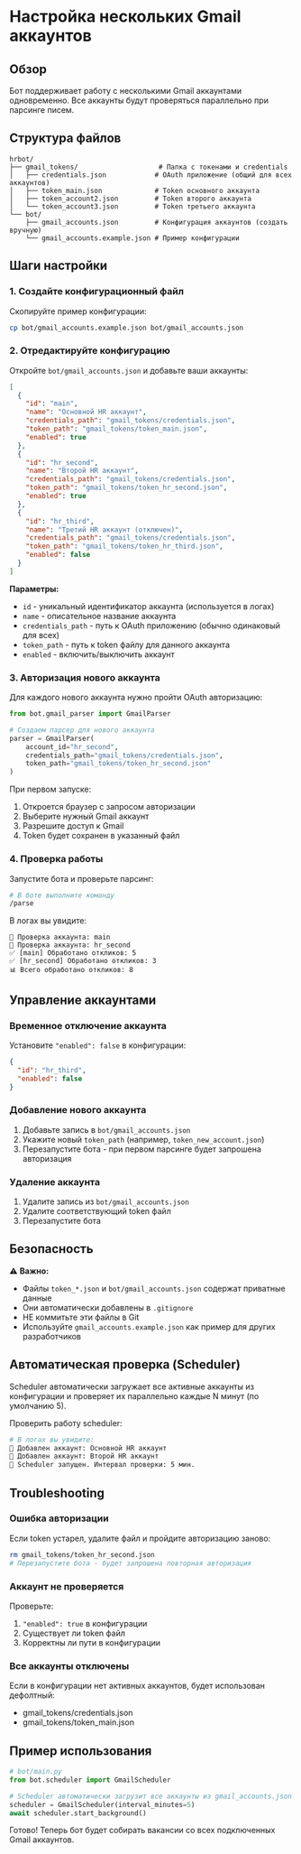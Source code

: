 # Настройка нескольких Gmail аккаунтов

## Обзор

Бот поддерживает работу с несколькими Gmail аккаунтами одновременно. Все аккаунты будут проверяться параллельно при парсинге писем.

## Структура файлов

```
hrbot/
├── gmail_tokens/                    # Папка с токенами и credentials
│   ├── credentials.json            # OAuth приложение (общий для всех аккаунтов)
│   ├── token_main.json             # Token основного аккаунта
│   ├── token_account2.json         # Token второго аккаунта
│   └── token_account3.json         # Token третьего аккаунта
└── bot/
    ├── gmail_accounts.json         # Конфигурация аккаунтов (создать вручную)
    └── gmail_accounts.example.json # Пример конфигурации
```

## Шаги настройки

### 1. Создайте конфигурационный файл

Скопируйте пример конфигурации:

```bash
cp bot/gmail_accounts.example.json bot/gmail_accounts.json
```

### 2. Отредактируйте конфигурацию

Откройте `bot/gmail_accounts.json` и добавьте ваши аккаунты:

```json
[
  {
    "id": "main",
    "name": "Основной HR аккаунт",
    "credentials_path": "gmail_tokens/credentials.json",
    "token_path": "gmail_tokens/token_main.json",
    "enabled": true
  },
  {
    "id": "hr_second",
    "name": "Второй HR аккаунт",
    "credentials_path": "gmail_tokens/credentials.json",
    "token_path": "gmail_tokens/token_hr_second.json",
    "enabled": true
  },
  {
    "id": "hr_third",
    "name": "Третий HR аккаунт (отключен)",
    "credentials_path": "gmail_tokens/credentials.json",
    "token_path": "gmail_tokens/token_hr_third.json",
    "enabled": false
  }
]
```

**Параметры:**
- `id` - уникальный идентификатор аккаунта (используется в логах)
- `name` - описательное название аккаунта
- `credentials_path` - путь к OAuth приложению (обычно одинаковый для всех)
- `token_path` - путь к token файлу для данного аккаунта
- `enabled` - включить/выключить аккаунт

### 3. Авторизация нового аккаунта

Для каждого нового аккаунта нужно пройти OAuth авторизацию:

```python
from bot.gmail_parser import GmailParser

# Создаем парсер для нового аккаунта
parser = GmailParser(
    account_id="hr_second",
    credentials_path="gmail_tokens/credentials.json",
    token_path="gmail_tokens/token_hr_second.json"
)
```

При первом запуске:
1. Откроется браузер с запросом авторизации
2. Выберите нужный Gmail аккаунт
3. Разрешите доступ к Gmail
4. Token будет сохранен в указанный файл

### 4. Проверка работы

Запустите бота и проверьте парсинг:

```bash
# В боте выполните команду
/parse
```

В логах вы увидите:
```
📧 Проверка аккаунта: main
📧 Проверка аккаунта: hr_second
✅ [main] Обработано откликов: 5
✅ [hr_second] Обработано откликов: 3
📊 Всего обработано откликов: 8
```

## Управление аккаунтами

### Временное отключение аккаунта

Установите `"enabled": false` в конфигурации:

```json
{
  "id": "hr_third",
  "enabled": false
}
```

### Добавление нового аккаунта

1. Добавьте запись в `bot/gmail_accounts.json`
2. Укажите новый `token_path` (например, `token_new_account.json`)
3. Перезапустите бота - при первом парсинге будет запрошена авторизация

### Удаление аккаунта

1. Удалите запись из `bot/gmail_accounts.json`
2. Удалите соответствующий token файл
3. Перезапустите бота

## Безопасность

⚠️ **Важно:**
- Файлы `token_*.json` и `bot/gmail_accounts.json` содержат приватные данные
- Они автоматически добавлены в `.gitignore`
- НЕ коммитьте эти файлы в Git
- Используйте `gmail_accounts.example.json` как пример для других разработчиков

## Автоматическая проверка (Scheduler)

Scheduler автоматически загружает все активные аккаунты из конфигурации и проверяет их параллельно каждые N минут (по умолчанию 5).

Проверить работу scheduler:

```bash
# В логах вы увидите:
📧 Добавлен аккаунт: Основной HR аккаунт
📧 Добавлен аккаунт: Второй HR аккаунт
🚀 Scheduler запущен. Интервал проверки: 5 мин.
```

## Troubleshooting

### Ошибка авторизации

Если token устарел, удалите файл и пройдите авторизацию заново:

```bash
rm gmail_tokens/token_hr_second.json
# Перезапустите бота - будет запрошена повторная авторизация
```

### Аккаунт не проверяется

Проверьте:
1. `"enabled": true` в конфигурации
2. Существует ли token файл
3. Корректны ли пути в конфигурации

### Все аккаунты отключены

Если в конфигурации нет активных аккаунтов, будет использован дефолтный:
- gmail_tokens/credentials.json
- gmail_tokens/token_main.json

## Пример использования

```python
# bot/main.py
from bot.scheduler import GmailScheduler

# Scheduler автоматически загрузит все аккаунты из gmail_accounts.json
scheduler = GmailScheduler(interval_minutes=5)
await scheduler.start_background()
```

Готово! Теперь бот будет собирать вакансии со всех подключенных Gmail аккаунтов.
